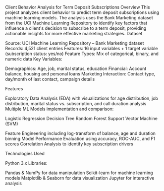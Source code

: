 Client Behavior Analysis for Term Deposit Subscriptions
Overview
This project analyzes client behavior to predict term deposit subscriptions using machine learning models. The analysis uses the Bank Marketing dataset from the UCI Machine Learning Repository to identify key factors that influence a client's decision to subscribe to a term deposit, providing actionable insights for more effective marketing strategies.
Dataset

Source: UCI Machine Learning Repository – Bank Marketing dataset
Records: 4,521 client entries
Features: 16 input variables + 1 target variable (subscription status: yes/no)
Feature Types: Mix of categorical, binary, and numeric data
Key Variables:

Demographics: Age, job, marital status, education
Financial: Account balance, housing and personal loans
Marketing Interaction: Contact type, day/month of last contact, campaign details



Features

Exploratory Data Analysis (EDA) with visualizations for age distribution, job distribution, marital status vs. subscription, and call duration analysis
Multiple ML Models implementation and comparison:

Logistic Regression
Decision Tree
Random Forest
Support Vector Machine (SVM)


Feature Engineering including log-transform of balance, age and duration binning
Model Performance Evaluation using accuracy, ROC-AUC, and F1 scores
Correlation Analysis to identify key subscription drivers

Technologies Used

Python 3.x
Libraries:

Pandas & NumPy for data manipulation
Scikit-learn for machine learning models
Matplotlib & Seaborn for data visualization
Jupyter for interactive analysis
